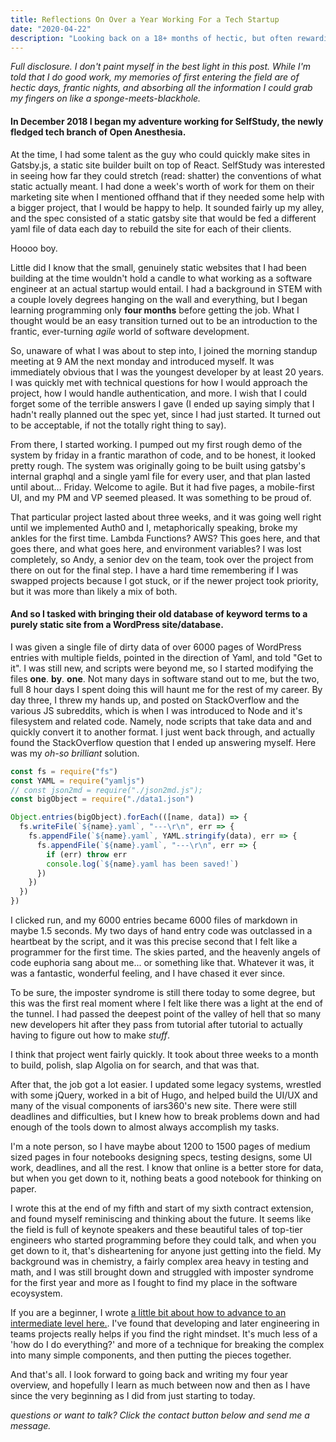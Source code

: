 ```yaml
---
title: Reflections On Over a Year Working For a Tech Startup
date: "2020-04-22"
description: "Looking back on a 18+ months of hectic, but often rewarding, work."
---
```


_Full disclosure. I don't paint myself in the best light in this post. While I'm told that I do good work, my memories of first entering the field are of hectic days, frantic nights, and absorbing all the information I could grab my fingers on like a sponge-meets-blackhole._

#### In December 2018 I began my adventure working for SelfStudy, the newly fledged tech branch of Open Anesthesia.

At the time, I had some talent as the guy who could quickly make sites in Gatsby.js, a static site builder built on top of React. SelfStudy was interested in seeing how far they could stretch (read: shatter) the conventions of what static actually meant. I had done a week's worth of work for them on their marketing site when I mentioned offhand that if they needed some help with a bigger project, that I would be happy to help. It sounded fairly up my alley, and the spec consisted of a static gatsby site that would be fed a different yaml file of data each day to rebuild the site for each of their clients.

Hoooo boy.

Little did I know that the small, genuinely static websites that I had been building at the time wouldn't hold a candle to what working as a software engineer at an actual startup would entail. I had a background in STEM with a couple lovely degrees hanging on the wall and everything, but I began learning programming only **four months** before getting the job. What I thought would be an easy transition turned out to be an introduction to the frantic, ever-turning _agile_ world of software development.

So, unaware of what I was about to step into, I joined the morning standup meeting at 9 AM the next monday and introduced myself. It was immediately obvious that I was the youngest developer by at least 20 years. I was quickly met with technical questions for how I would approach the project, how I would handle authentication, and more. I wish that I could forget some of the terrible answers I gave (I ended up saying simply that I hadn't really planned out the spec yet, since I had just started. It turned out to be acceptable, if not the totally right thing to say).

From there, I started working. I pumped out my first rough demo of the system by friday in a frantic marathon of code, and to be honest, it looked pretty rough. The system was originally going to be built using gatsby's internal graphql and a single yaml file for every user, and that plan lasted until about... Friday. Welcome to agile. But it had five pages, a mobile-first UI, and my PM and VP seemed pleased. It was something to be proud of.

That particular project lasted about three weeks, and it was going well right until we implemented Auth0 and I, metaphorically speaking, broke my ankles for the first time. Lambda Functions? AWS? This goes here, and that goes there, and what goes here, and environment variables? I was lost completely, so Andy, a senior dev on the team, took over the project from there on out for the final step. I have a hard time remembering if I was swapped projects because I got stuck, or if the newer project took priority, but it was more than likely a mix of both.

#### And so I tasked with bringing their old database of keyword terms to a purely static site from a WordPress site/database.

I was given a single file of dirty data of over 6000 pages of WordPress entries with multiple fields, pointed in the direction of Yaml, and told "Get to it". I was still new, and scripts were beyond me, so I started modifying the files **one**. **by**. **one**. Not many days in software stand out to me, but the two, full 8 hour days I spent doing this will haunt me for the rest of my career. By day three, I threw my hands up, and posted on StackOverflow and the various JS subreddits, which is when I was introduced to Node and it's filesystem and related code. Namely, node scripts that take data and and quickly convert it to another format. I just went back through, and actually found the StackOverflow question that I ended up answering myself. Here was my _oh-so brilliant_ solution.

```js
const fs = require("fs")
const YAML = require("yamljs")
// const json2md = require("./json2md.js");
const bigObject = require("./data1.json")

Object.entries(bigObject).forEach(([name, data]) => {
  fs.writeFile(`${name}.yaml`, "---\r\n", err => {
    fs.appendFile(`${name}.yaml`, YAML.stringify(data), err => {
      fs.appendFile(`${name}.yaml`, "---\r\n", err => {
        if (err) throw err
        console.log(`${name}.yaml has been saved!`)
      })
    })
  })
})
```

I clicked run, and my 6000 entries became 6000 files of markdown in maybe 1.5 seconds. My two days of hand entry code was outclassed in a heartbeat by the script, and it was this precise second that I felt like a programmer for the first time. The skies parted, and the heavenly angels of code euphoria sang about me... or something like that. Whatever it was, it was a fantastic, wonderful feeling, and I have chased it ever since.

To be sure, the imposter syndrome is still there today to some degree, but this was the first real moment where I felt like there was a light at the end of the tunnel. I had passed the deepest point of the valley of hell that so many new developers hit after they pass from tutorial after tutorial to actually having to figure out how to make _stuff_.

I think that project went fairly quickly. It took about three weeks to a month to build, polish, slap Algolia on for search, and that was that.

After that, the job got a lot easier. I updated some legacy systems, wrestled with some jQuery, worked in a bit of Hugo, and helped build the UI/UX and many of the visual components of iars360's new site. There were still deadlines and difficulties, but I knew how to break problems down and had enough of the tools down to almost always accomplish my tasks.

I'm a note person, so I have maybe about 1200 to 1500 pages of medium sized pages in four notebooks designing specs, testing designs, some UI work, deadlines, and all the rest. I know that online is a better store for data, but when you get down to it, nothing beats a good notebook for thinking on paper.

I wrote this at the end of my fifth and start of my sixth contract extension, and found myself reminiscing and thinking about the future. It seems like the field is full of keynote speakers and these beautiful tales of top-tier engineers who started programming before they could talk, and when you get down to it, that's disheartening for anyone just getting into the field. My background was in chemistry, a fairly complex area heavy in testing and math, and I was still brought down and struggled with imposter syndrome for the first year and more as I fought to find my place in the software ecoysystem.

If you are a beginner, I wrote [a little bit about how to advance to an intermediate level here.](https://www.nolanbraman.com/Progressing%20Past%20the%20Valley%20of%20Death/). I've found that developing and later engineering in teams projects really helps if you find the right mindset. It's much less of a 'how do I do everything?' and more of a technique for breaking the complex into many simple components, and then putting the pieces together.

And that's all. I look forward to going back and writing my four year overview, and hopefully I learn as much between now and then as I have since the very beginning as I did from just starting to today.

_questions or want to talk? Click the contact button below and send me a message._
